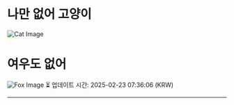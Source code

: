 
# 나만 없어 고양이

![Cat Image](https://cdn2.thecatapi.com/images/8pb.jpg)

# 여우도 없어
![Fox Image](https://randomfox.ca/images/33.jpg)
⏳ 업데이트 시간: 2025-02-23 07:36:06 (KRW)

---
